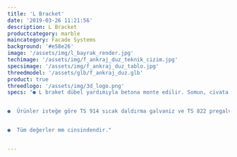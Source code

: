 ```yaml
---
title: 'L Bracket'
date: '2019-03-26 11:21:56'
description: L Bracket
productcategory: marble
maincategory: Facade Systems
background: '#e58e26'
image: '/assets/img/l_bayrak_render.jpg'
techimage: '/assets/img/f_ankraj_duz_teknik_cizim.jpg'
specsimage: '/assets/img/f_ankraj_duz_tablo.jpg'
threedmodel: '/assets/glb/f_ankraj_duz.glb'
product: true
threedlogo: '/assets/img/3d_logo.png'
specs: "● L braket dübel yardımıyla betona monte edilir. Somun, civata ve pul yardımıyla u profil l braket üzerine monte edilir.


●  Ürünler isteğe göre TS 914 sıcak daldırma galvaniz ve TS 822 pregalvanizden üretilebilmektedir.


●  Tüm değerler mm cinsindendir."


---
```

